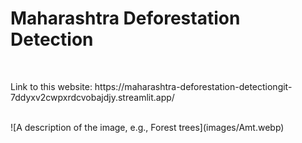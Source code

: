 <h1>Maharashtra Deforestation Detection</h1>
<br>
<p>Link to this website: https://maharashtra-deforestation-detectiongit-7ddyxv2cwpxrdcvobajdjy.streamlit.app/</p>
<br>
![A description of the image, e.g., Forest trees](images/Amt.webp)

